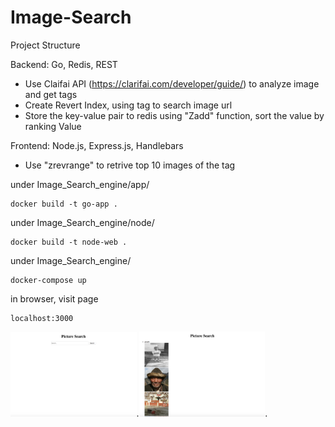 # Image-Search
Project Structure

Backend: Go, Redis, REST
- Use Claifai API (https://clarifai.com/developer/guide/) to analyze image and get tags
- Create Revert Index, using tag to search image url
- Store the key-value pair to redis using "Zadd" function, sort the value by ranking Value

Frontend: Node.js, Express.js, Handlebars
- Use "zrevrange" to retrive top 10 images of the tag



under Image_Search_engine/app/   

    docker build -t go-app .

under Image_Search_engine/node/ 

    docker build -t node-web .

under Image_Search_engine/  

    docker-compose up

in browser, visit page  

    localhost:3000
    
 
<img src="https://raw.githubusercontent.com/aduo122/Image-Search-Engine/master/demo1.png" width="40%">.<img src="https://raw.githubusercontent.com/aduo122/Image-Search-Engine/master/demo2.png" width="40%">.
